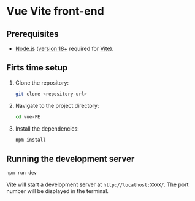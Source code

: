 # Vue Vite front-end

## Prerequisites

- [Node.js](https://nodejs.org/) ([version 18+](https://vite.dev/guide/#scaffolding-your-first-vite-project) required for [Vite](https://vite.dev/)).

## Firts time setup

1. Clone the repository:
    ```sh
    git clone <repository-url>
    ```
2. Navigate to the project directory:
    ```sh
    cd vue-FE
    ```
3. Install the dependencies:
    ```sh
    npm install
    ```

## Running the development server

```sh
npm run dev
```

Vite will start a development server at `http://localhost:XXXX/`. The port number will be displayed in the terminal.
